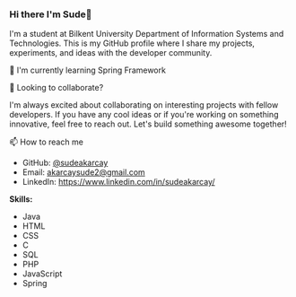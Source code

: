 ### Hi there I'm Sude👋


I'm a student at Bilkent University Department of Information Systems and Technologies. This is my GitHub profile where I share my projects, experiments, and ideas with the developer community.

 🌱 I'm currently learning Spring Framework

 👯 Looking to collaborate?

I'm always excited about collaborating on interesting projects with fellow developers. If you have any cool ideas or if you're working on something innovative, feel free to reach out. Let's build something awesome together!

 📫 How to reach me

- GitHub: [@sudeakarcay](https://github.com/sudeakarcay)
- Email: akarcaysude2@gmail.com
- LinkedIn: https://www.linkedin.com/in/sudeakarcay/


 <b>Skills:</b><br>
- Java<br>
- HTML<br>
- CSS<br>
- C <br>
- SQL<br>
- PHP<br>
- JavaScript<br>
- Spring
<br>
<br>




